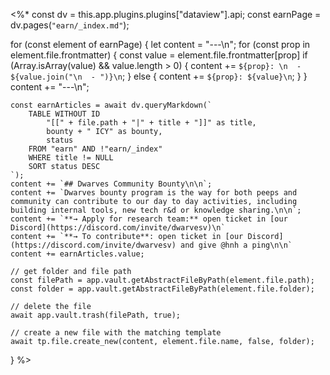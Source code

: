 <%*
const dv = this.app.plugins.plugins["dataview"].api;
const earnPage = dv.pages(`"earn/_index.md"`);

for (const element of earnPage) {
	let content = "---\n";
	for (const prop in element.file.frontmatter) {
		const value = element.file.frontmatter[prop]
		if (Array.isArray(value) && value.length > 0) {
			content += `${prop}: \n  - ${value.join("\n  - ")}\n`;
		} else {
			content += `${prop}: ${value}\n`;
		}
	}
	content += "---\n";

	const earnArticles = await dv.queryMarkdown(`
		TABLE WITHOUT ID
			"[[" + file.path + "|" + title + "]]" as title,
			bounty + " ICY" as bounty,
			status
		FROM "earn" AND !"earn/_index"
		WHERE title != NULL
		SORT status DESC
	`);
	content += `## Dwarves Community Bounty\n\n`;
	content += `Dwarves bounty program is the way for both peeps and community can contribute to our day to day activities, including building internal tools, new tech r&d or knowledge sharing.\n\n`;
	content += `**→ Apply for research team:** open ticket in [our Discord](https://discord.com/invite/dwarvesv)\n`
	content += `**→ To contribute**: open ticket in [our Discord](https://discord.com/invite/dwarvesv) and give @hnh a ping\n\n`
	content += earnArticles.value;

	// get folder and file path
	const filePath = app.vault.getAbstractFileByPath(element.file.path);
	const folder = app.vault.getAbstractFileByPath(element.file.folder);

	// delete the file
	await app.vault.trash(filePath, true);

	// create a new file with the matching template
	await tp.file.create_new(content, element.file.name, false, folder);
}
%>